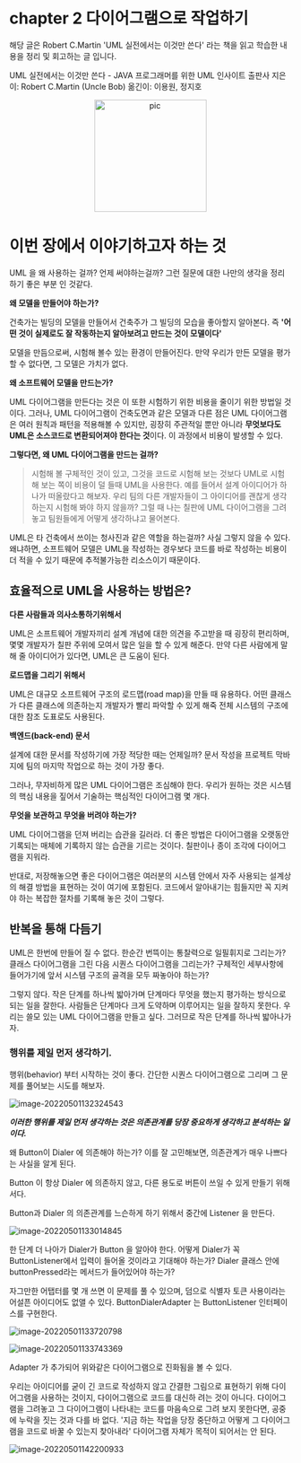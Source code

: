 # chapter 2 다이어그램으로 작업하기

해당 글은 Robert C.Martin 'UML 실전에서는 이것만 쓴다' 라는 책을 읽고 학습한 내용을 정리 및 회고하는 글 입니다.

UML 실전에서는 이것만 쓴다 - JAVA 프로그래머를 위한 UML
인사이트 출판사
지은이: Robert C.Martin (Uncle Bob)
옮긴이: 이용원, 정지호

<div align="center">
 <img src="https://tva1.sinaimg.cn/middle/e6c9d24egy1h1rkahxn5mj20440590so.jpg" style="width: 200px; height: 200px" alt="pic">
</div>

# 이번 장에서 이야기하고자 하는 것

UML 을 왜 사용하는 걸까? 언제 써야하는걸까? 그런 질문에 대한 나만의 생각을 정리하기 좋은 부분 인 것같다.

**왜 모델을 만들어야 하는가?**

 건축가는 빌딩의 모델을 만들어서 건축주가 그 빌딩의 모습을 좋아할지 알아본다. 즉 **'어떤 것이 실제로도 잘 작동하는지 알아보려고 만드는 것이 모델이다'**



 모델을 만듬으로써, 시험해 볼수 있는 환경이 만들어진다. 만약  우리가 만든 모델을 평가할 수 없다면, 그 모델은 가치가 없다.



**왜 소프트웨어 모델을 만드는가?**

UML  다이어그램을 만든다는 것은 이 또한 시험하기 위한 비용을 줄이기 위한 방법일 것이다. 그러나, UML 다이어그램이 건축도면과 같은 모델과 다른 점은 UML 다이어그램은 여러 원칙과 패턴을 적용해볼 수 있지만, 굉장히 주관적일 뿐만 아니라 **무엇보다도 UML은 소스코드로 변환되어져야 한다는 것**이다. 이 과정에서 비용이 발생할 수 있다.



**그렇다면, 왜 UML 다이어그램을 만드는 걸까?**

> 시험해 볼 구체적인 것이 있고, 그것을 코드로 시험해 보는 것보다 UML로 시험해 보는 쪽이 비용이 덜 들때 UML을 사용한다. 예를 들어서 설계 아이디어가 하나가 떠올랐다고 해보자. 우리 팀의 다른 개발자들이 그 아이디어를 괜찮게 생각하는지 시험해 봐야 하지 않을까? 그럴 때 나는 칠판에 UML 다이어그램을 그려놓고 팀원들에게 어떻게 생각하냐고 물어본다.



UML은 타 건축에서 쓰이는 청사진과 같은 역할을 하는걸까? 사실 그렇지 않을 수 있다. 왜냐하면, 소프트웨어 모델은 UML을 작성하는 경우보다 코드를 바로 작성하는 비용이 더 적을 수 있기 때문에 추적불가능한 리소스이기 때문이다.

## 효율적으로 UML을 사용하는 방법은?



**다른 사람들과 의사소통하기위해서**

 UML은 소프트웨어 개발자끼리 설계 개념에 대한 의견을 주고받을 때 굉장히 편리하며, 몇몇 개발자가 칠판 주위에 모여서 많은 일을 할 수 있게 해준다. 만약 다른 사람에게 말해 줄 아이디어가 있다면, UML은 큰 도움이 된다.

**로드맵을 그리기 위해서**

 UML은 대규모 소프트웨어 구조의 로드맵(road map)을 만들 때 유용하다. 어떤 클래스가 다른 클래스에 의존하는지 개발자가 빨리 파악할 수 있게 해죽 전체 시스템의 구조에 대한 참조 도표로도 사용된다.



**백엔드(back-end) 문서**

 설계에 대한 문서를 작성하기에 가장 적당한 때는 언제일까? 문서 작성을 프로젝트 막바지에 팀의 마지막 작업으로 하는 것이 가장 좋다.

 그러나, 무자비하게 많은 UML 다이어그램은 조심해야 한다. 우리가 원하는 것은 시스템의 핵심 내용을 짚어서 기술하는 핵심적인 다이어그램 몇 개다. 



**무엇을 보관하고 무엇을 버려야 하는가?**

 UML 다이어그램을 던져 버리는 습관을 길러라. 더 좋은 방법은 다이어그램을 오랫동안 기록되는 매체에 기록하지 않는 습관을 기르는 것이다. 칠판이나 종이 조각에 다이어그램을 지워라.

 반대로, 저장해놓으면 좋은 다이어그램은 여러분의 시스템 안에서 자주 사용되는 설계상의 해결 방법을 표현하는 것이 여기에 포함된다. 코드에서 알아내기는 힘들지만 꼭 지켜야 하는 복잡한 절차를 기록해 놓은 것이 그렇다.



## 반복을 통해 다듬기

 UML은 한번에 만들어 질 수 없다. 한순간 번뜩이는 통찰력으로 일필휘지로 그리는가? 클래스 다이어그램을 그린 다음 시퀀스 다이어그램을 그리는가? 구체적인 세부사항에 들어가기에 앞서 시스템 구조의 골격을 모두 짜놓아야 하는가?

 그렇지 않다. 작은 단계를 하나씩 밟아가며 단계마다 무엇을 했는지 평가하는 방식으로 되는 일을 잘한다. 사람들은 단계마다 크게 도약하며 이루어지는 일을 잘하지 못한다. 우리는 쓸모 있는 UML 다이어그램을 만들고 싶다. 그러므로 작은 단계를 하나씩 밟아나가자.



### 행위를 제일 먼저 생각하기.

 행위(behavior) 부터 시작하는 것이 좋다. 간단한 시퀀스 다이어그램으로 그리며 그 문제를 풀어보는 시도를 해보자.

![image-20220501132324543](https://tva1.sinaimg.cn/large/e6c9d24egy1h1sseif7dwj215m0ecdg9.jpg)

 ***이러한 행위를 제일 먼저 생각하는 것은 의존관계를 당장 중요하게 생각하고 분석하는 일이다.***

왜 Button이 Dialer 에  의존해야 하는가? 이를 잘 고민해보면, 의존관계가 매우 나쁘다는 사실을 알게 된다.

 Button 이 항상 Dialer 에 의존하지 않고, 다른 용도로 버튼이 쓰일 수 있게 만들기 위해서다.



 Button과 Dialer 의 의존관계를 느슨하게 하기 위해서 중간에 Listener 을 만든다.

![image-20220501133014845](https://tva1.sinaimg.cn/large/e6c9d24egy1h1sslksv77j215g0lmaax.jpg)

한 단계 더 나아가 Dialer가 Button 을 알아야 한다. 어떻게 Dialer가 꼭 ButtonListener에서 입력이 들어올 것이라고 기대해야 하는가? Dialer 클래스 안에 buttonPressed라는 메서드가 들어있어야 하는가? 

 자그만한 어탭터를 몇 개 쓰면 이 문제를 풀 수 있으며, 덤으로 식별자 토큰 사용이라는 어설픈 아이디어도 없앨 수 있다. ButtonDialerAdapter 는 ButtonListener 인터페이스를 구현한다.

![image-20220501133720798](https://tva1.sinaimg.cn/large/e6c9d24egy1h1sssz5hvbj215k0g4dhq.jpg)

![image-20220501133743369](https://tva1.sinaimg.cn/large/e6c9d24egy1h1sstcoh6nj215e0maab5.jpg)

Adapter 가 추가되어 위와같은 다이어그램으로 진화됨을 볼 수 있다.



우리는 아이디어를 굳이 긴 코드로 작성하지 않고 간결한 그림으로 표현하기 위해 다이어그램을 사용하는 것이지, 다이어그램으로 코드를 대신하 려는 것이 아니다. 다이어그램을 그려놓고 그 다이어그램이 나타내는 코드를 마음속으로 그려 보지 못한다면, 공중에 누락을 짓는 것과 다를 바 없다. '지금 하는 작업을 당장 중단하고 어떻게 그 다이어그램을 코드로 바꿀 수 있는지 찾아내라' 다이어그램 자체가 목적이 되어서는 안 된다.

![image-20220501142200933](https://tva1.sinaimg.cn/large/e6c9d24egy1h1su3gg2elj21780ng0ug.jpg)

